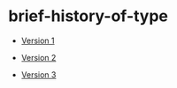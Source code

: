 # brief-history-of-type

+ [Version 1](https://rossnelsonn.github.io/brief-history-of-type/briefhistoryoftype.html)

+ [Version 2](https://rossnelsonn.github.io/brief-history-of-type/briefhistoryoftype2.html)

+ [Version 3](https://rossnelsonn.github.io/brief-history-of-type/briefhistoryoftype3.html)
